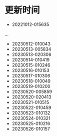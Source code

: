 # 更新时间
* 20221012-015635

 ...

* 20230512-010043
* 20230513-005834
* 20230513-020306
* 20230514-010419
* 20230515-010246
* 20230516-010153
* 20230517-010306
* 20230518-010049
* 20230519-010200
* 20230520-005859
* 20230520-020413
* 20230521-010515
* 20230522-010459
* 20230523-010132
* 20230524-010321
* 20230525-010216
* 20230526-010157
